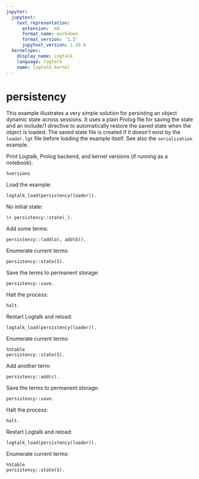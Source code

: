 ```yaml
---
jupyter:
  jupytext:
    text_representation:
      extension: .md
      format_name: markdown
      format_version: '1.3'
      jupytext_version: 1.16.6
  kernelspec:
    display_name: Logtalk
    language: logtalk
    name: logtalk_kernel
---
```


<!--
________________________________________________________________________

This file is part of Logtalk <https://logtalk.org/>  
SPDX-FileCopyrightText: 1998-2025 Paulo Moura <pmoura@logtalk.org>  
SPDX-License-Identifier: Apache-2.0

Licensed under the Apache License, Version 2.0 (the "License");
you may not use this file except in compliance with the License.
You may obtain a copy of the License at

    http://www.apache.org/licenses/LICENSE-2.0

Unless required by applicable law or agreed to in writing, software
distributed under the License is distributed on an "AS IS" BASIS,
WITHOUT WARRANTIES OR CONDITIONS OF ANY KIND, either express or implied.
See the License for the specific language governing permissions and
limitations under the License.
________________________________________________________________________
-->

# persistency

This example illustrates a very simple solution for persisting an object
dynamic state across sessions. It uses a plain Prolog file for saving the
state and an include/1 directive to automatically restore the saved state
when the object is loaded. The saved state file is created if it doesn't
exist by the `loader.lgt` file before loading the example itself. See also
the `serialization` example.

Print Logtalk, Prolog backend, and kernel versions (if running as a notebook):

```logtalk
%versions
```

Load the example:

```logtalk
logtalk_load(persistency(loader)).
```

<!--
true.
-->

No initial state:

```logtalk
\+ persistency::state(_).
```

<!--
true.
-->

Add some terms:

```logtalk
persistency::(add(a), add(b)).
```

<!--
true.
-->

Enumerate current terms:

```logtalk
persistency::state(S).
```

<!--
S = a ;
S = b ;
false.
-->

Save the terms to permanent storage:

```logtalk
persistency::save.
```

<!--
true.
-->

Halt the process:

```logtalk
halt.
```

Restart Logtalk and reload:

```logtalk
logtalk_load(persistency(loader)).
```

<!--
true.
-->

Enumerate current terms:

```logtalk
%%table
persistency::state(S).
```

<!--
S = a ;
S = b ;
false.
-->

Add another term:

```logtalk
persistency::add(c).
```

<!--
true.
-->

Save the terms to permanent storage:

```logtalk
persistency::save.
```

<!--
true.
-->

Halt the process:

```logtalk
halt.
```

Restart Logtalk and reload:

```logtalk
logtalk_load(persistency(loader)).
```

<!--
true.
-->

Enumerate current terms:

```logtalk
%%table
persistency::state(S).
```

<!--
S = a ;
S = b ;
S = c ;
false.
-->
